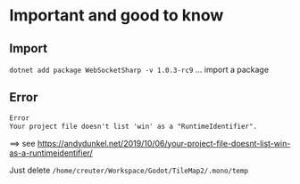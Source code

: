 # Important and good to know

## Import

```dotnet add package WebSocketSharp -v 1.0.3-rc9``` ... import a package

## Error

```txt
Error
Your project file doesn't list 'win' as a "RuntimeIdentifier".
```

==> see https://andydunkel.net/2019/10/06/your-project-file-doesnt-list-win-as-a-runtimeidentifier/

Just delete ```/home/creuter/Workspace/Godot/TileMap2/.mono/temp```